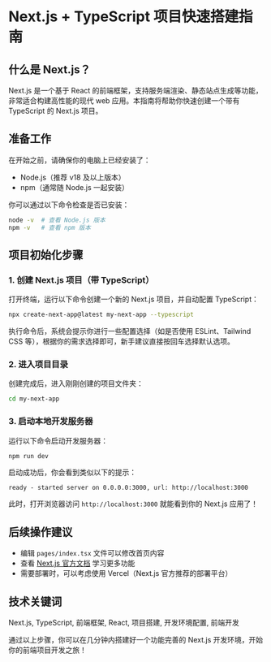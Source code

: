 # Next.js + TypeScript 项目快速搭建指南

## 什么是 Next.js？
Next.js 是一个基于 React 的前端框架，支持服务端渲染、静态站点生成等功能，非常适合构建高性能的现代 web 应用。本指南将帮助你快速创建一个带有 TypeScript 的 Next.js 项目。

## 准备工作
在开始之前，请确保你的电脑上已经安装了：
- Node.js（推荐 v18 及以上版本）
- npm（通常随 Node.js 一起安装）

你可以通过以下命令检查是否已安装：
```bash
node -v  # 查看 Node.js 版本
npm -v   # 查看 npm 版本
```

## 项目初始化步骤

### 1. 创建 Next.js 项目（带 TypeScript）
打开终端，运行以下命令创建一个新的 Next.js 项目，并自动配置 TypeScript：

```bash
npx create-next-app@latest my-next-app --typescript
```

执行命令后，系统会提示你进行一些配置选择（如是否使用 ESLint、Tailwind CSS 等），根据你的需求选择即可，新手建议直接按回车选择默认选项。

### 2. 进入项目目录
创建完成后，进入刚刚创建的项目文件夹：

```bash
cd my-next-app
```

### 3. 启动本地开发服务器
运行以下命令启动开发服务器：

```bash
npm run dev
```

启动成功后，你会看到类似以下的提示：
```
ready - started server on 0.0.0.0:3000, url: http://localhost:3000
```

此时，打开浏览器访问 `http://localhost:3000` 就能看到你的 Next.js 应用了！

## 后续操作建议

- 编辑 `pages/index.tsx` 文件可以修改首页内容
- 查看 [Next.js 官方文档](https://nextjs.org/docs) 学习更多功能
- 需要部署时，可以考虑使用 Vercel（Next.js 官方推荐的部署平台）

## 技术关键词
Next.js, TypeScript, 前端框架, React, 项目搭建, 开发环境配置, 前端开发

通过以上步骤，你可以在几分钟内搭建好一个功能完善的 Next.js 开发环境，开始你的前端项目开发之旅！